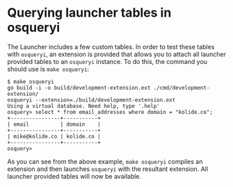 Querying launcher tables in osqueryi
====================================

The Launcher includes a few custom tables. In order to test these tables with `osqueryi`, an extension is provided that allows you to attach all launcher provided tables to an `osqueryi` instance. To do this, the command you should use is `make osqueryi`:

```
$ make osqueryi
go build -i -o build/development-extension.ext ./cmd/development-extension/
osqueryi --extension=./build/development-extension.ext
Using a virtual database. Need help, type '.help'
osquery> select * from email_addresses where domain = "kolide.co";
+----------------+-----------+
| email          | domain    |
+----------------+-----------+
| mike@kolide.co | kolide.co |
+----------------+-----------+
osquery>
```

As you can see from the above example, `make osqueryi` compiles an extension and then launches `osqueryi` with the resultant extension. All launcher provided tables will now be available.
